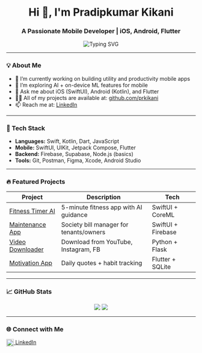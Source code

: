 
<!-- GitHub Profile README for prkikani -->

<h1 align="center">Hi 👋, I'm Pradipkumar Kikani</h1>
<h3 align="center">A Passionate Mobile Developer | iOS, Android, Flutter</h3>

<p align="center">
  <img src="https://readme-typing-svg.herokuapp.com?font=Fira+Code&pause=1000&center=true&vCenter=true&width=435&lines=Mobile+App+Developer;SwiftUI+%7C+Jetpack+Compose+%7C+Flutter;Creating+Beautiful+and+Performant+Apps" alt="Typing SVG" />
</p>

---

### 💡 About Me
- 🔭 I’m currently working on building utility and productivity mobile apps  
- 🌱 I’m exploring AI + on-device ML features for mobile  
- 💬 Ask me about iOS (SwiftUI), Android (Kotlin), and Flutter  
- 👨‍💻 All of my projects are available at: [github.com/prkikani](https://github.com/pradipkikani)  
- 📫 Reach me at: [LinkedIn](https://www.linkedin.com/in/pradip-kikani)  

---

### 🚀 Tech Stack
- **Languages:** Swift, Kotlin, Dart, JavaScript  
- **Mobile:** SwiftUI, UIKit, Jetpack Compose, Flutter  
- **Backend:** Firebase, Supabase, Node.js (basics)  
- **Tools:** Git, Postman, Figma, Xcode, Android Studio  

---

### 🔥 Featured Projects

| Project | Description | Tech |
|--------|-------------|------|
| [Fitness Timer AI](https://github.com/prkikani/fitness-timer-ai) | 5-minute fitness app with AI guidance | SwiftUI + CoreML |
| [Maintenance App](https://github.com/prkikani/society-maintenance) | Society bill manager for tenants/owners | SwiftUI + Firebase |
| [Video Downloader](https://github.com/prkikani/video-downloader-python) | Download from YouTube, Instagram, FB | Python + Flask |
| [Motivation App](https://github.com/prkikani/motivation-habits) | Daily quotes + habit tracking | Flutter + SQLite |

---

### 📈 GitHub Stats

<p align="center">
  <img src="https://github-readme-stats.vercel.app/api?username=prkikani&show_icons=true&theme=default" />
  <img src="https://github-readme-streak-stats.herokuapp.com/?user=prkikani&" />
</p>

---

### 🌐 Connect with Me
<p align="left">
<a href="https://linkedin.com/in/pradip-kikani" target="blank"> <img align="center" src="https://cdn.jsdelivr.net/npm/simple-icons@3.0.1/icons/linkedin.svg" alt="linkedin" height="20" width="20" /> LinkedIn</a>  
</p>
